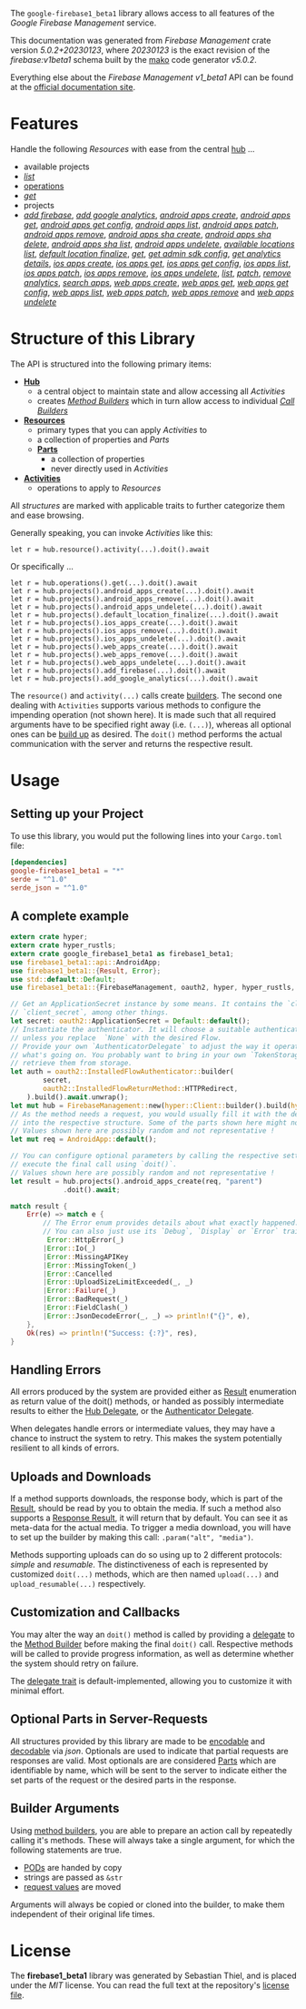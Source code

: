 <!---
DO NOT EDIT !
This file was generated automatically from 'src/generator/templates/api/README.md.mako'
DO NOT EDIT !
-->
The `google-firebase1_beta1` library allows access to all features of the *Google Firebase Management* service.

This documentation was generated from *Firebase Management* crate version *5.0.2+20230123*, where *20230123* is the exact revision of the *firebase:v1beta1* schema built by the [mako](http://www.makotemplates.org/) code generator *v5.0.2*.

Everything else about the *Firebase Management* *v1_beta1* API can be found at the
[official documentation site](https://firebase.google.com).
# Features

Handle the following *Resources* with ease from the central [hub](https://docs.rs/google-firebase1_beta1/5.0.2+20230123/google_firebase1_beta1/FirebaseManagement) ... 

* available projects
 * [*list*](https://docs.rs/google-firebase1_beta1/5.0.2+20230123/google_firebase1_beta1/api::AvailableProjectListCall)
* [operations](https://docs.rs/google-firebase1_beta1/5.0.2+20230123/google_firebase1_beta1/api::Operation)
 * [*get*](https://docs.rs/google-firebase1_beta1/5.0.2+20230123/google_firebase1_beta1/api::OperationGetCall)
* projects
 * [*add firebase*](https://docs.rs/google-firebase1_beta1/5.0.2+20230123/google_firebase1_beta1/api::ProjectAddFirebaseCall), [*add google analytics*](https://docs.rs/google-firebase1_beta1/5.0.2+20230123/google_firebase1_beta1/api::ProjectAddGoogleAnalyticCall), [*android apps create*](https://docs.rs/google-firebase1_beta1/5.0.2+20230123/google_firebase1_beta1/api::ProjectAndroidAppCreateCall), [*android apps get*](https://docs.rs/google-firebase1_beta1/5.0.2+20230123/google_firebase1_beta1/api::ProjectAndroidAppGetCall), [*android apps get config*](https://docs.rs/google-firebase1_beta1/5.0.2+20230123/google_firebase1_beta1/api::ProjectAndroidAppGetConfigCall), [*android apps list*](https://docs.rs/google-firebase1_beta1/5.0.2+20230123/google_firebase1_beta1/api::ProjectAndroidAppListCall), [*android apps patch*](https://docs.rs/google-firebase1_beta1/5.0.2+20230123/google_firebase1_beta1/api::ProjectAndroidAppPatchCall), [*android apps remove*](https://docs.rs/google-firebase1_beta1/5.0.2+20230123/google_firebase1_beta1/api::ProjectAndroidAppRemoveCall), [*android apps sha create*](https://docs.rs/google-firebase1_beta1/5.0.2+20230123/google_firebase1_beta1/api::ProjectAndroidAppShaCreateCall), [*android apps sha delete*](https://docs.rs/google-firebase1_beta1/5.0.2+20230123/google_firebase1_beta1/api::ProjectAndroidAppShaDeleteCall), [*android apps sha list*](https://docs.rs/google-firebase1_beta1/5.0.2+20230123/google_firebase1_beta1/api::ProjectAndroidAppShaListCall), [*android apps undelete*](https://docs.rs/google-firebase1_beta1/5.0.2+20230123/google_firebase1_beta1/api::ProjectAndroidAppUndeleteCall), [*available locations list*](https://docs.rs/google-firebase1_beta1/5.0.2+20230123/google_firebase1_beta1/api::ProjectAvailableLocationListCall), [*default location finalize*](https://docs.rs/google-firebase1_beta1/5.0.2+20230123/google_firebase1_beta1/api::ProjectDefaultLocationFinalizeCall), [*get*](https://docs.rs/google-firebase1_beta1/5.0.2+20230123/google_firebase1_beta1/api::ProjectGetCall), [*get admin sdk config*](https://docs.rs/google-firebase1_beta1/5.0.2+20230123/google_firebase1_beta1/api::ProjectGetAdminSdkConfigCall), [*get analytics details*](https://docs.rs/google-firebase1_beta1/5.0.2+20230123/google_firebase1_beta1/api::ProjectGetAnalyticsDetailCall), [*ios apps create*](https://docs.rs/google-firebase1_beta1/5.0.2+20230123/google_firebase1_beta1/api::ProjectIosAppCreateCall), [*ios apps get*](https://docs.rs/google-firebase1_beta1/5.0.2+20230123/google_firebase1_beta1/api::ProjectIosAppGetCall), [*ios apps get config*](https://docs.rs/google-firebase1_beta1/5.0.2+20230123/google_firebase1_beta1/api::ProjectIosAppGetConfigCall), [*ios apps list*](https://docs.rs/google-firebase1_beta1/5.0.2+20230123/google_firebase1_beta1/api::ProjectIosAppListCall), [*ios apps patch*](https://docs.rs/google-firebase1_beta1/5.0.2+20230123/google_firebase1_beta1/api::ProjectIosAppPatchCall), [*ios apps remove*](https://docs.rs/google-firebase1_beta1/5.0.2+20230123/google_firebase1_beta1/api::ProjectIosAppRemoveCall), [*ios apps undelete*](https://docs.rs/google-firebase1_beta1/5.0.2+20230123/google_firebase1_beta1/api::ProjectIosAppUndeleteCall), [*list*](https://docs.rs/google-firebase1_beta1/5.0.2+20230123/google_firebase1_beta1/api::ProjectListCall), [*patch*](https://docs.rs/google-firebase1_beta1/5.0.2+20230123/google_firebase1_beta1/api::ProjectPatchCall), [*remove analytics*](https://docs.rs/google-firebase1_beta1/5.0.2+20230123/google_firebase1_beta1/api::ProjectRemoveAnalyticCall), [*search apps*](https://docs.rs/google-firebase1_beta1/5.0.2+20230123/google_firebase1_beta1/api::ProjectSearchAppCall), [*web apps create*](https://docs.rs/google-firebase1_beta1/5.0.2+20230123/google_firebase1_beta1/api::ProjectWebAppCreateCall), [*web apps get*](https://docs.rs/google-firebase1_beta1/5.0.2+20230123/google_firebase1_beta1/api::ProjectWebAppGetCall), [*web apps get config*](https://docs.rs/google-firebase1_beta1/5.0.2+20230123/google_firebase1_beta1/api::ProjectWebAppGetConfigCall), [*web apps list*](https://docs.rs/google-firebase1_beta1/5.0.2+20230123/google_firebase1_beta1/api::ProjectWebAppListCall), [*web apps patch*](https://docs.rs/google-firebase1_beta1/5.0.2+20230123/google_firebase1_beta1/api::ProjectWebAppPatchCall), [*web apps remove*](https://docs.rs/google-firebase1_beta1/5.0.2+20230123/google_firebase1_beta1/api::ProjectWebAppRemoveCall) and [*web apps undelete*](https://docs.rs/google-firebase1_beta1/5.0.2+20230123/google_firebase1_beta1/api::ProjectWebAppUndeleteCall)




# Structure of this Library

The API is structured into the following primary items:

* **[Hub](https://docs.rs/google-firebase1_beta1/5.0.2+20230123/google_firebase1_beta1/FirebaseManagement)**
    * a central object to maintain state and allow accessing all *Activities*
    * creates [*Method Builders*](https://docs.rs/google-firebase1_beta1/5.0.2+20230123/google_firebase1_beta1/client::MethodsBuilder) which in turn
      allow access to individual [*Call Builders*](https://docs.rs/google-firebase1_beta1/5.0.2+20230123/google_firebase1_beta1/client::CallBuilder)
* **[Resources](https://docs.rs/google-firebase1_beta1/5.0.2+20230123/google_firebase1_beta1/client::Resource)**
    * primary types that you can apply *Activities* to
    * a collection of properties and *Parts*
    * **[Parts](https://docs.rs/google-firebase1_beta1/5.0.2+20230123/google_firebase1_beta1/client::Part)**
        * a collection of properties
        * never directly used in *Activities*
* **[Activities](https://docs.rs/google-firebase1_beta1/5.0.2+20230123/google_firebase1_beta1/client::CallBuilder)**
    * operations to apply to *Resources*

All *structures* are marked with applicable traits to further categorize them and ease browsing.

Generally speaking, you can invoke *Activities* like this:

```Rust,ignore
let r = hub.resource().activity(...).doit().await
```

Or specifically ...

```ignore
let r = hub.operations().get(...).doit().await
let r = hub.projects().android_apps_create(...).doit().await
let r = hub.projects().android_apps_remove(...).doit().await
let r = hub.projects().android_apps_undelete(...).doit().await
let r = hub.projects().default_location_finalize(...).doit().await
let r = hub.projects().ios_apps_create(...).doit().await
let r = hub.projects().ios_apps_remove(...).doit().await
let r = hub.projects().ios_apps_undelete(...).doit().await
let r = hub.projects().web_apps_create(...).doit().await
let r = hub.projects().web_apps_remove(...).doit().await
let r = hub.projects().web_apps_undelete(...).doit().await
let r = hub.projects().add_firebase(...).doit().await
let r = hub.projects().add_google_analytics(...).doit().await
```

The `resource()` and `activity(...)` calls create [builders][builder-pattern]. The second one dealing with `Activities` 
supports various methods to configure the impending operation (not shown here). It is made such that all required arguments have to be 
specified right away (i.e. `(...)`), whereas all optional ones can be [build up][builder-pattern] as desired.
The `doit()` method performs the actual communication with the server and returns the respective result.

# Usage

## Setting up your Project

To use this library, you would put the following lines into your `Cargo.toml` file:

```toml
[dependencies]
google-firebase1_beta1 = "*"
serde = "^1.0"
serde_json = "^1.0"
```

## A complete example

```Rust
extern crate hyper;
extern crate hyper_rustls;
extern crate google_firebase1_beta1 as firebase1_beta1;
use firebase1_beta1::api::AndroidApp;
use firebase1_beta1::{Result, Error};
use std::default::Default;
use firebase1_beta1::{FirebaseManagement, oauth2, hyper, hyper_rustls, chrono, FieldMask};

// Get an ApplicationSecret instance by some means. It contains the `client_id` and 
// `client_secret`, among other things.
let secret: oauth2::ApplicationSecret = Default::default();
// Instantiate the authenticator. It will choose a suitable authentication flow for you, 
// unless you replace  `None` with the desired Flow.
// Provide your own `AuthenticatorDelegate` to adjust the way it operates and get feedback about 
// what's going on. You probably want to bring in your own `TokenStorage` to persist tokens and
// retrieve them from storage.
let auth = oauth2::InstalledFlowAuthenticator::builder(
        secret,
        oauth2::InstalledFlowReturnMethod::HTTPRedirect,
    ).build().await.unwrap();
let mut hub = FirebaseManagement::new(hyper::Client::builder().build(hyper_rustls::HttpsConnectorBuilder::new().with_native_roots().https_or_http().enable_http1().enable_http2().build()), auth);
// As the method needs a request, you would usually fill it with the desired information
// into the respective structure. Some of the parts shown here might not be applicable !
// Values shown here are possibly random and not representative !
let mut req = AndroidApp::default();

// You can configure optional parameters by calling the respective setters at will, and
// execute the final call using `doit()`.
// Values shown here are possibly random and not representative !
let result = hub.projects().android_apps_create(req, "parent")
             .doit().await;

match result {
    Err(e) => match e {
        // The Error enum provides details about what exactly happened.
        // You can also just use its `Debug`, `Display` or `Error` traits
         Error::HttpError(_)
        |Error::Io(_)
        |Error::MissingAPIKey
        |Error::MissingToken(_)
        |Error::Cancelled
        |Error::UploadSizeLimitExceeded(_, _)
        |Error::Failure(_)
        |Error::BadRequest(_)
        |Error::FieldClash(_)
        |Error::JsonDecodeError(_, _) => println!("{}", e),
    },
    Ok(res) => println!("Success: {:?}", res),
}

```
## Handling Errors

All errors produced by the system are provided either as [Result](https://docs.rs/google-firebase1_beta1/5.0.2+20230123/google_firebase1_beta1/client::Result) enumeration as return value of
the doit() methods, or handed as possibly intermediate results to either the 
[Hub Delegate](https://docs.rs/google-firebase1_beta1/5.0.2+20230123/google_firebase1_beta1/client::Delegate), or the [Authenticator Delegate](https://docs.rs/yup-oauth2/*/yup_oauth2/trait.AuthenticatorDelegate.html).

When delegates handle errors or intermediate values, they may have a chance to instruct the system to retry. This 
makes the system potentially resilient to all kinds of errors.

## Uploads and Downloads
If a method supports downloads, the response body, which is part of the [Result](https://docs.rs/google-firebase1_beta1/5.0.2+20230123/google_firebase1_beta1/client::Result), should be
read by you to obtain the media.
If such a method also supports a [Response Result](https://docs.rs/google-firebase1_beta1/5.0.2+20230123/google_firebase1_beta1/client::ResponseResult), it will return that by default.
You can see it as meta-data for the actual media. To trigger a media download, you will have to set up the builder by making
this call: `.param("alt", "media")`.

Methods supporting uploads can do so using up to 2 different protocols: 
*simple* and *resumable*. The distinctiveness of each is represented by customized 
`doit(...)` methods, which are then named `upload(...)` and `upload_resumable(...)` respectively.

## Customization and Callbacks

You may alter the way an `doit()` method is called by providing a [delegate](https://docs.rs/google-firebase1_beta1/5.0.2+20230123/google_firebase1_beta1/client::Delegate) to the 
[Method Builder](https://docs.rs/google-firebase1_beta1/5.0.2+20230123/google_firebase1_beta1/client::CallBuilder) before making the final `doit()` call. 
Respective methods will be called to provide progress information, as well as determine whether the system should 
retry on failure.

The [delegate trait](https://docs.rs/google-firebase1_beta1/5.0.2+20230123/google_firebase1_beta1/client::Delegate) is default-implemented, allowing you to customize it with minimal effort.

## Optional Parts in Server-Requests

All structures provided by this library are made to be [encodable](https://docs.rs/google-firebase1_beta1/5.0.2+20230123/google_firebase1_beta1/client::RequestValue) and 
[decodable](https://docs.rs/google-firebase1_beta1/5.0.2+20230123/google_firebase1_beta1/client::ResponseResult) via *json*. Optionals are used to indicate that partial requests are responses 
are valid.
Most optionals are are considered [Parts](https://docs.rs/google-firebase1_beta1/5.0.2+20230123/google_firebase1_beta1/client::Part) which are identifiable by name, which will be sent to 
the server to indicate either the set parts of the request or the desired parts in the response.

## Builder Arguments

Using [method builders](https://docs.rs/google-firebase1_beta1/5.0.2+20230123/google_firebase1_beta1/client::CallBuilder), you are able to prepare an action call by repeatedly calling it's methods.
These will always take a single argument, for which the following statements are true.

* [PODs][wiki-pod] are handed by copy
* strings are passed as `&str`
* [request values](https://docs.rs/google-firebase1_beta1/5.0.2+20230123/google_firebase1_beta1/client::RequestValue) are moved

Arguments will always be copied or cloned into the builder, to make them independent of their original life times.

[wiki-pod]: http://en.wikipedia.org/wiki/Plain_old_data_structure
[builder-pattern]: http://en.wikipedia.org/wiki/Builder_pattern
[google-go-api]: https://github.com/google/google-api-go-client

# License
The **firebase1_beta1** library was generated by Sebastian Thiel, and is placed 
under the *MIT* license.
You can read the full text at the repository's [license file][repo-license].

[repo-license]: https://github.com/Byron/google-apis-rsblob/main/LICENSE.md

